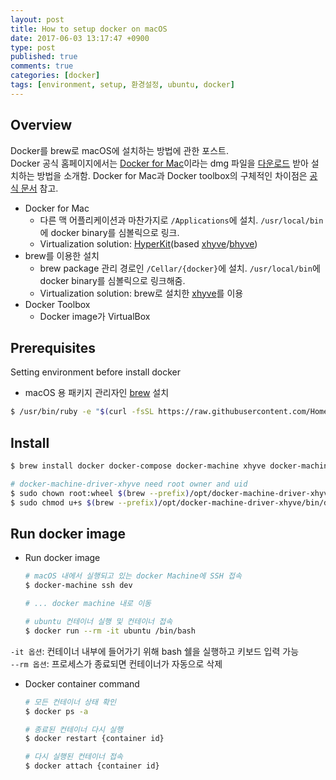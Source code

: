 ```yaml
---
layout: post
title: How to setup docker on macOS
date: 2017-06-03 13:17:47 +0900 
type: post
published: true
comments: true
categories: [docker]
tags: [environment, setup, 환경설정, ubuntu, docker]
---
```


## Overview
Docker를 brew로 macOS에 설치하는 방법에 관한 포스트.  
Docker 공식 홈페이지에서는 [Docker for Mac](https://www.docker.com/docker-mac)이라는 dmg 파일을 
[다운로드](https://store.docker.com/editions/community/docker-ce-desktop-mac) 받아
설치하는 방법을 소개함. 
Docker for Mac과 Docker toolbox의 구체적인 차이점은 [공식 문서](https://docs.docker.com/docker-for-mac/docker-toolbox/) 참고.

- Docker for Mac
    + 다른 맥 어플리케이션과 마찬가지로 `/Applications`에 설치. `/usr/local/bin`에 docker binary를 심볼릭으로 링크.
    + Virtualization solution: [HyperKit](https://github.com/moby/hyperkit)(based [xhyve](https://github.com/mist64/xhyve)/[bhyve](http://bhyve.org/))
- brew를 이용한 설치
    + brew package 관리 경로인 `/Cellar/{docker}`에 설치. `/usr/local/bin`에 docker binary를 심볼릭으로 링크해줌.
    + Virtualization solution: brew로 설치한 [xhyve](https://github.com/mist64/xhyve)를 이용 
- Docker Toolbox 
    + Docker image가 VirtualBox


## Prerequisites
Setting environment before install docker
- macOS 용 패키지 관리자인 [brew](https://brew.sh/index_ko.html) 설치
```sh
$ /usr/bin/ruby -e "$(curl -fsSL https://raw.githubusercontent.com/Homebrew/install/master/install)"
```

## Install
```sh
$ brew install docker docker-compose docker-machine xhyve docker-machine-driver-xhyve

# docker-machine-driver-xhyve need root owner and uid
$ sudo chown root:wheel $(brew --prefix)/opt/docker-machine-driver-xhyve/bin/docker-machine-driver-xhyve
$ sudo chmod u+s $(brew --prefix)/opt/docker-machine-driver-xhyve/bin/docker-machine-driver-xhyve
```

## Run docker image
- Run docker image
    ```sh
    # macOS 내에서 실행되고 있는 docker Machine에 SSH 접속
    $ docker-machine ssh dev
    
    # ... docker machine 내로 이동
    
    # ubuntu 컨테이너 실행 및 컨테이너 접속
    $ docker run --rm -it ubuntu /bin/bash
    ```
`-it 옵션`: 컨테이너 내부에 들어가기 위해 bash 쉘을 실행하고 키보드 입력 가능 <br />
`--rm 옵션`: 프로세스가 종료되면 컨테이너가 자동으로 삭제

- Docker container command
    ```sh
    # 모든 컨테이너 상태 확인
    $ docker ps -a
    
    # 종료된 컨테이너 다시 실행
    $ docker restart {container id}
    
    # 다시 실행된 컨테이너 접속
    $ docker attach {container id}
    ``` 

